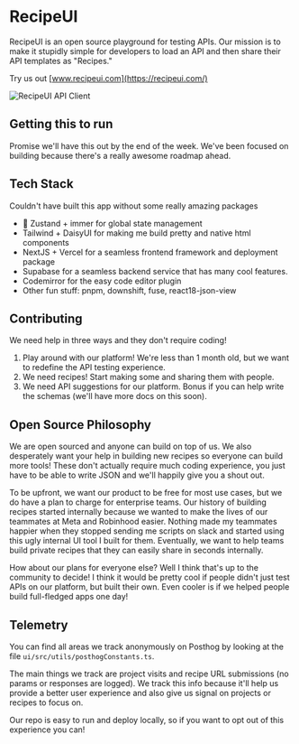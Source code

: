 # RecipeUI
RecipeUI is an open source playground for testing APIs. Our mission is to make it stupidly simple for developers to load an API and then share their API templates as "Recipes." 

Try us out [www.recipeui.com](https://recipeui.com/)

![RecipeUI API Client](https://raw.githubusercontent.com/RecipeUI/RecipeUI/main/ui/src/app/github_view.png)

## Getting this to run
Promise we'll have this out by the end of the week. We've been focused on building because there's a really awesome roadmap ahead.

## Tech Stack
Couldn't have built this app without some really amazing packages
- 🐻 Zustand + immer for global state management
- Tailwind + DaisyUI for making me build pretty and native html components
- NextJS + Vercel for a seamless frontend framework and deployment package
- Supabase for a seamless backend service that has many cool features. 
- Codemirror for the easy code editor plugin
- Other fun stuff: pnpm, downshift, fuse, react18-json-view



## Contributing
We need help in three ways and they don't require coding!
1. Play around with our platform! We're less than 1 month old, but we want to redefine the API testing experience.
2. We need recipes! Start making some and sharing them with people.
3. We need API suggestions for our platform. Bonus if you can help write the schemas (we'll have more docs on this soon).



## Open Source Philosophy
We are open sourced and anyone can build on top of us. We also desperately want your help in building new recipes so everyone can build more tools! These don't actually require much coding experience, you just have to be able to write JSON and we'll happily give you a shout out.

To be upfront, we want our product to be free for most use cases, but we do have a plan to charge for enterprise teams. Our history of building recipes started internally because we wanted to make the lives of our teammates at Meta and Robinhood easier. Nothing made my teammates happier when they stopped sending me scripts on slack and started using this ugly internal UI tool I built for them. Eventually, we want to help teams build private recipes that they can easily share in seconds internally.

How about our plans for everyone else? Well I think that's up to the community to decide! I think it would be pretty cool if people didn't just test APIs on our platform, but built their own. Even cooler is if we helped people build full-fledged apps one day!

## Telemetry
You can find all areas we track anonymously on Posthog by looking at the file 
`ui/src/utils/posthogConstants.ts`.

The main things we track are project visits and recipe URL submissions (no params or responses are logged). We track this info because it'll help us provide a better user experience and also give us signal on projects or recipes to focus on. 

Our repo is easy to run and deploy locally, so if you want to opt out of this experience you can!
